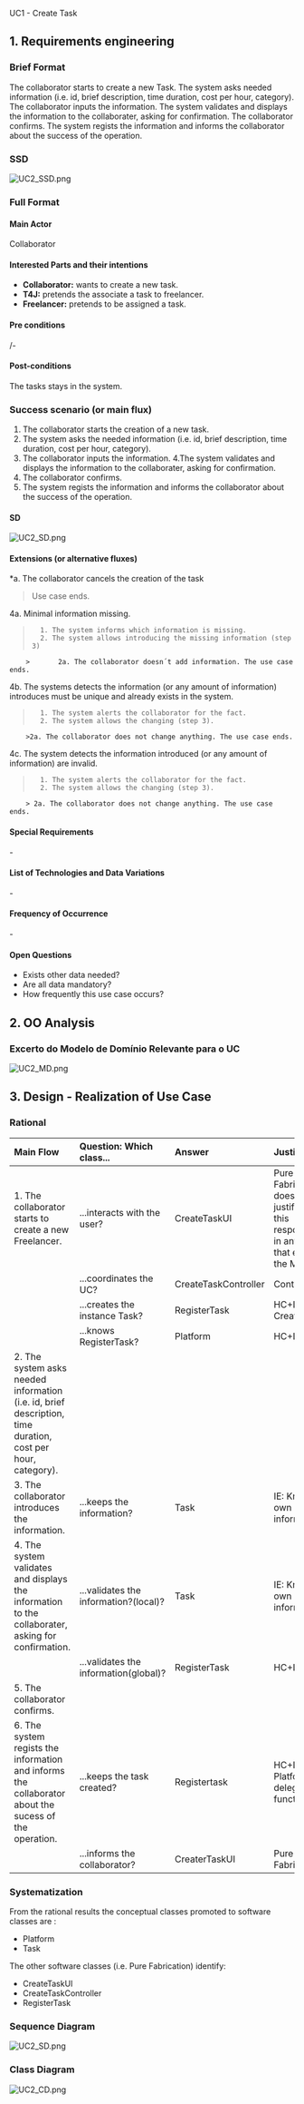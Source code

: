 UC1 - Create Task

## 1. Requirements engineering

### Brief Format


The collaborator starts to create a new Task.
The system asks needed information (i.e. id, brief description, time duration, cost per hour, category).
The collaborator inputs the information.
The system validates and displays the information to the collaborater, asking for confirmation.
The collaborator confirms.
The system regists the information and informs the collaborator about the success of the operation.

### SSD
![UC2_SSD.png](UC2_SSD.png)


### Full Format

#### Main Actor

Collaborator

#### Interested Parts and their intentions
* **Collaborator:** wants to create a new task.
* **T4J:** pretends the associate a task to freelancer.
* **Freelancer:** pretends to be assigned a task.


#### Pre conditions
/-

#### Post-conditions
The tasks stays in the system.

### Success scenario  (or main flux)

1. The collaborator starts the creation of a new task.
2. The system asks the needed information (i.e. id, brief description, time duration, cost per hour, category).
3. The collaborator inputs the information.
4.The system validates and displays the information to the collaborater, asking for confirmation.
5. The collaborator confirms.
6. The system regists the information and informs the collaborator about the success of the operation.



#### SD
![UC2_SD.png](UC2_SD.png)


#### Extensions (or alternative fluxes)

*a. The collaborator cancels the creation of the task

> Use case ends.

4a. Minimal information missing.
>       1. The system informs which information is missing.
>       2. The system allows introducing the missing information (step 3)
>
        >       2a. The collaborator doesn´t add information. The use case ends.

4b. The systems detects the information (or any amount of information) introduces must be unique and already exists in the system.
>       1. The system alerts the collaborator for the fact.
>       2. The system allows the changing (step 3).
>               
        >2a. The collaborator does not change anything. The use case ends.

4c. The system detects the information introduced (or any amount of information) are invalid.
>       1. The system alerts the collaborator for the fact.
>       2. The system allows the changing (step 3).
>
        > 2a. The collaborator does not change anything. The use case ends.


#### Special Requirements
\-

#### List of Technologies and Data Variations
\-

#### Frequency of Occurrence
\-

#### Open Questions

* Exists other data needed?
* Are all data mandatory?
* How frequently this use case occurs?

## 2. OO Analysis

### Excerto do Modelo de Domínio Relevante para o UC

![UC2_MD.png](UC2_MD.png)


## 3. Design - Realization of Use Case

### Rational

| Main Flow | Question: Which class... | Answer | Justification |
|:--------------  |:---------------------- |:----------|:---------------------------- |
| 1. The collaborator starts to create a new Freelancer. | ...interacts with the user? | CreateTaskUI | Pure Fabrication: does not justify gice this responsability in any class that exists in the MD |
|                                                        | ...coordinates the UC? | CreateTaskController | Controller |
|                                                        | ...creates the instance Task? | RegisterTask | HC+LC + Creator |
|                                                        | ...knows RegisterTask? | Platform | HC+LC |
| 2. The system asks needed information (i.e. id, brief description, time duration, cost per hour, category). |  |  |  |  
| 3. The collaborator introduces the information. | ...keeps the information? | Task | IE: Knows his own information |
| 4. The system validates and displays the information to the collaborater, asking for confirmation. | ...validates the information?(local)? | Task  | IE: Knows his own information |  
|                                                                                                    | ...validates the information(global)? | RegisterTask | HC+LC |                                        
| 5. The collaborator confirms. |  |  |  |
| 6. The system regists the information and informs the collaborator about the sucess of the operation. | ...keeps the task created? | Registertask | HC+LC: Platform delegated functions  |
|                                                                                                       | ...informs the collaborator? | CreaterTaskUI | Pure Fabrication |


### Systematization ##

 From the rational results the conceptual classes promoted to software classes are :

 * Platform
 * Task


 The other software classes (i.e. Pure Fabrication) identify:

 * CreateTaskUI
 * CreateTaskController
 * RegisterTask


###     Sequence Diagram

![UC2_SD.png](UC2_SD.png)


###     Class Diagram

![UC2_CD.png](UC2_CD.png)
